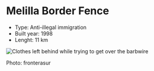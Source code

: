 <!--
West Longitude: -3.1
North Latitude: 35.5
East Longitude: -2.75
South Latitude: 35.1
-->

# Melilla Border Fence
* Type: Anti-illegal immigration
* Built year: 1998
* Lenght: 11 km

![Clothes left behind while trying to get over the barbwire](http://c2.staticflickr.com/4/3223/2503296106_2e132cdc48_z.jpg)

Photo: fronterasur
